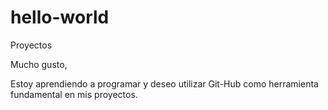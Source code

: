 # hello-world
Proyectos

Mucho gusto,

Estoy aprendiendo a programar y deseo utilizar Git-Hub como herramienta fundamental en mis proyectos.
